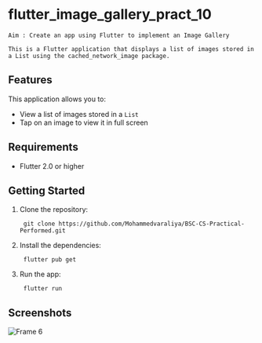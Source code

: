 # flutter_image_gallery_pract_10

    Aim : Create an app using Flutter to implement an Image Gallery

`This is a Flutter application that displays a list of images stored in a List using the cached_network_image package.`

## Features

This application allows you to:

* View a list of images stored in a `List`
* Tap on an image to view it in full screen

## Requirements

* Flutter 2.0 or higher

## Getting Started

1. Clone the repository:

        git clone https://github.com/Mohammedvaraliya/BSC-CS-Practical-Performed.git

2. Install the dependencies:

        flutter pub get

3. Run the app:

        flutter run

## Screenshots

![Frame 6](https://user-images.githubusercontent.com/95087498/221528188-1234006c-75a3-4e7c-94e8-4a6cb01f4f2f.png)


